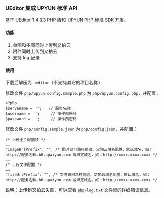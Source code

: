 ### UEditor 集成 UPYUN 标准 API

基于 [UEditor 1.4.3.3 PHP 版](http://ueditor.baidu.com)和 [UPYUN PHP 标准 SDK](https://github.com/upyun/php-sdk) 开发。

#### 功能

1. 单图和多图同时上传到又拍云
2. 附件同时上传到又拍云
3. 支持 log 记录

#### 使用

下载后解压为 `ueditor`（不支持其它的项目名称）

修改文件 `php/upyun.config.sample.php` 为 `php/upyun.config.php`，并配置：

```
<?php
$servename = '';   // 服务名称
$username = '';     // 操作员账号
$password = '';     // 操作员密码
```

修改文件 `php/config.sample.json` 为 `php/config.json`，并配置：

```
/* 上传图片配置项 */
……
"imageUrlPrefix": "", /* 图片访问路径前缀，又拍云域名配置，默认域名，如：http://服务名称.b0.upaiyun.com 或绑定域名，如：http://xxxx.xxxx.xxxx */
……
/* 上传文件配置 */
……
"fileUrlPrefix": "", /* 文件访问路径前缀，又拍云域名配置，默认域名，如：http://服务名称.b0.upaiyun.com 或绑定域名，如：http://xxxx.xxxx.xxxx */
```

说明：上传到又拍云失败，可以查看 `php/log.txt` 文件里的详细错误信息。
